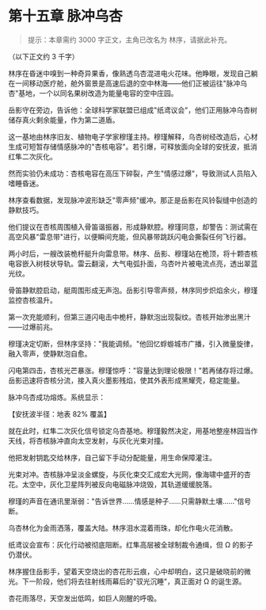 # 第十五章 脉冲乌杏

> 提示：本章需约 3000 字正文，主角已改名为 林序，请据此补充。

（以下正文约 3 千字）

林序在昏迷中嗅到一种奇异果香，像熟透乌杏混进电火花味。他睁眼，发现自己躺在一间移动医疗舱，舱外窗景是高速后退的空中林海——他们正被运往"脉冲乌杏"基地，一个以同名果树改造为能量电容的空中庄园。

岳影守在旁边，告诉他：全球科学家联盟已组成"纸鸢议会"，他们正用脉冲乌杏树储存真火剩余能量，作为第二道盾。

这一基地由林序旧友、植物电子学家穆瑾主持。穆瑾解释，乌杏树经改造后，心材生成可短暂存储情感脉冲的"杏核电容"。若引爆，可释放面向全球的安抚波，抵消红隼二次灰化。

然而实验仍未成功：杏核电容在高压下碎裂，产生"情感过爆"，导致测试人员陷入嗜睡昏迷。

林序查看数据，发现脉冲波形缺乏"零声频"缓冲。那正是岳影在风铃裂缝中创造的静默技巧。

他们提议在杏核周围植入骨笛谐振器，形成静默腔。穆瑾同意，却警告：测试需在高空风暴"雷息带"进行，以便瞬间充能，但风暴带跳跃闪电会撕裂任何飞行器。

两小时后，一艘改装桅杆艇升向雷息带。林序、岳影、穆瑾站在桅顶，将十颗杏核电容嵌入树枝状导轨。雷云翻滚，大气电弧扑面，乌杏叶片被电流点亮，透出翠蓝光纹。

骨笛静默腔启动，艇周围形成无声泡。岳影引导零声频，林序同步炽焰余火，穆瑾监控杏核温升。

第一次充能顺利，但第三道闪电击中桅杆，静默泡出现裂纹。杏核开始渗出黑汁——过爆前兆。

穆瑾决定切断，但林序坚持："我能调频。"他回忆蜉蝣城市广播，引入微量旋律，融入零声，使静默泡自愈。

闪电第四击，杏核光芒暴涨。穆瑾惊呼："容量达到理论极限！"若再储存将过爆。岳影迅速将杏核分流，接入真火墨影残焰，使其外表形成黑耀壳，稳定能量。

脉冲乌杏成功熔炼。系统显示：

【安抚波半径：地表 82% 覆盖】

就在此时，红隼二次灰化信号锁定乌杏基地。穆瑾毅然决定，用基地整座林园当作天线，将杏核脉冲直向太空发射，与灰化光束对撞。

他把发射钥匙交给林序，自己留下手动分配能量，用生命保障灌注。

光束对冲。杏核脉冲呈淡金螺旋，与灰化束交汇成宏大光网，像海啸中盛开的杏花。太空中，灰化卫星阵列被反向电磁脉冲烧毁，其轨道缓缓脱落。

穆瑾的声音在通讯里渐弱："告诉世界……情感是种子……只需静默土壤……"信号断。

乌杏林化为金雨洒落，覆盖大陆。林序泪水混着雨珠，却化作电火花消散。

纸鸢议会宣布：灰化行动被彻底阻断。红隼高层被全球制裁令通缉，但 Ω 的影子仍潜伏。

林序握住岳影手，望着天空烧出的杏花形云痕，心中却明白，这只是破晓前的微光。下一阶段，他们将去往射线雨幕后的"驭光沉睡"，真正面对 Ω 的诞生源。

杏花雨落尽，天空发出低鸣，如巨人刚醒的呼吸。
